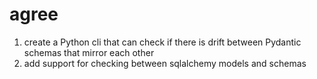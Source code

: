 # agree

1. create a Python cli that can check if there is drift between Pydantic schemas that mirror each other
2. add support for checking between sqlalchemy models and schemas
